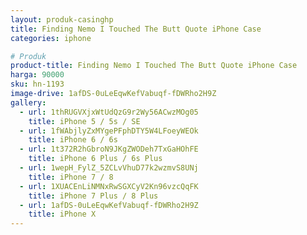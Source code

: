 ```yaml
---
layout: produk-casinghp
title: Finding Nemo I Touched The Butt Quote iPhone Case
categories: iphone

# Produk
product-title: Finding Nemo I Touched The Butt Quote iPhone Case
harga: 90000
sku: hn-1193
image-drive: 1afDS-0uLeEqwKefVabuqf-fDWRho2H9Z
gallery:
  - url: 1thRUGVXjxWtUdQzG9r2Wy56ACwzMOg05
    title: iPhone 5 / 5s / SE
  - url: 1fWAbjlyZxMYgePFphDTY5W4LFoeyWEOk
    title: iPhone 6 / 6s
  - url: 1t372R2hGbroN9JKgZWODeh7TxGaHOhFE
    title: iPhone 6 Plus / 6s Plus
  - url: 1wepH_FylZ_5ZCLvVhuD77k2wzmvS8UNj
    title: iPhone 7 / 8
  - url: 1XUACEnLiNMNxRwSGXCyV2Kn96vzcQqFK
    title: iPhone 7 Plus / 8 Plus
  - url: 1afDS-0uLeEqwKefVabuqf-fDWRho2H9Z
    title: iPhone X
---
```

